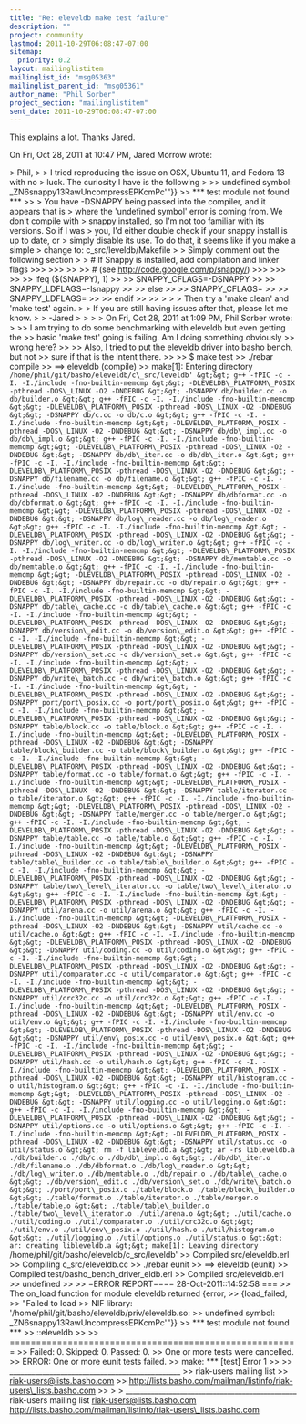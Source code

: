 ```yaml
---
title: "Re: eleveldb make test failure"
description: ""
project: community
lastmod: 2011-10-29T06:08:47-07:00
sitemap:
  priority: 0.2
layout: mailinglistitem
mailinglist_id: "msg05363"
mailinglist_parent_id: "msg05361"
author_name: "Phil Sorber"
project_section: "mailinglistitem"
sent_date: 2011-10-29T06:08:47-07:00
---
```



This explains a lot. Thanks Jared.

On Fri, Oct 28, 2011 at 10:47 PM, Jared Morrow  wrote:

&gt; Phil,
&gt;
&gt; I tried reproducing the issue on OSX, Ubuntu 11, and Fedora 13 with no
&gt; luck. The curiosity I have is the following
&gt;
&gt;&gt; undefined symbol: \_ZN6snappy13RawUncompressEPKcmPc'"}}
&gt;&gt; \*\*\* test module not found \*\*\*
&gt;&gt;
&gt; You have -DSNAPPY being passed into the compiler, and it appears that is
&gt; where the 'undefined symbol' error is coming from. We don't compile with
&gt; snappy installed, so I'm not too familiar with its versions. So if I was
&gt; you, I'd either double check if your snappy install is up to date, or
&gt; simply disable its use. To do that, it seems like if you make a simple
&gt; change to: c\_src/leveldb/Makefile
&gt;
&gt; Simply comment out the following section
&gt;
&gt; # If Snappy is installed, add compilation and linker flags
&gt;&gt;&gt;
&gt;&gt;&gt;
&gt;&gt;
&gt;&gt; # (see http://code.google.com/p/snappy/)
&gt;&gt;&gt;
&gt;&gt;&gt;
&gt;&gt;
&gt;&gt; ifeq ($(SNAPPY), 1)
&gt;&gt;
&gt;&gt; SNAPPY\_CFLAGS=-DSNAPPY
&gt;&gt;
&gt;&gt; SNAPPY\_LDFLAGS=-lsnappy
&gt;&gt;
&gt;&gt; else
&gt;&gt;
&gt;&gt; SNAPPY\_CFLAGS=
&gt;&gt;
&gt;&gt; SNAPPY\_LDFLAGS=
&gt;&gt;
&gt;&gt; endif
&gt;&gt;
&gt;&gt;
&gt;
&gt;
&gt; Then try a 'make clean' and 'make test' again.
&gt;
&gt; If you are still having issues after that, please let me know.
&gt;
&gt; -Jared
&gt;
&gt;
&gt;
&gt; On Fri, Oct 28, 2011 at 1:09 PM, Phil Sorber  wrote:
&gt;
&gt;&gt; I am trying to do some benchmarking with eleveldb but even getting the
&gt;&gt; basic 'make test' going is failing. Am I doing something obviously
&gt;&gt; wrong here?
&gt;&gt;
&gt;&gt; Also, I tried to put the eleveldb driver into basho bench, but not
&gt;&gt; sure if that is the intent there.
&gt;&gt;
&gt;&gt; $ make test
&gt;&gt; ./rebar compile
&gt;&gt; ==&gt; eleveldb (compile)
&gt;&gt; make[1]: Entering directory `/home/phil/git/basho/eleveldb/c\_src/leveldb'
&gt;&gt; g++ -fPIC -c -I. -I./include -fno-builtin-memcmp
&gt;&gt; -DLEVELDB\_PLATFORM\_POSIX -pthread -DOS\_LINUX -O2 -DNDEBUG
&gt;&gt; -DSNAPPY db/builder.cc -o db/builder.o
&gt;&gt; g++ -fPIC -c -I. -I./include -fno-builtin-memcmp
&gt;&gt; -DLEVELDB\_PLATFORM\_POSIX -pthread -DOS\_LINUX -O2 -DNDEBUG
&gt;&gt; -DSNAPPY db/c.cc -o db/c.o
&gt;&gt; g++ -fPIC -c -I. -I./include -fno-builtin-memcmp
&gt;&gt; -DLEVELDB\_PLATFORM\_POSIX -pthread -DOS\_LINUX -O2 -DNDEBUG
&gt;&gt; -DSNAPPY db/db\_impl.cc -o db/db\_impl.o
&gt;&gt; g++ -fPIC -c -I. -I./include -fno-builtin-memcmp
&gt;&gt; -DLEVELDB\_PLATFORM\_POSIX -pthread -DOS\_LINUX -O2 -DNDEBUG
&gt;&gt; -DSNAPPY db/db\_iter.cc -o db/db\_iter.o
&gt;&gt; g++ -fPIC -c -I. -I./include -fno-builtin-memcmp
&gt;&gt; -DLEVELDB\_PLATFORM\_POSIX -pthread -DOS\_LINUX -O2 -DNDEBUG
&gt;&gt; -DSNAPPY db/filename.cc -o db/filename.o
&gt;&gt; g++ -fPIC -c -I. -I./include -fno-builtin-memcmp
&gt;&gt; -DLEVELDB\_PLATFORM\_POSIX -pthread -DOS\_LINUX -O2 -DNDEBUG
&gt;&gt; -DSNAPPY db/dbformat.cc -o db/dbformat.o
&gt;&gt; g++ -fPIC -c -I. -I./include -fno-builtin-memcmp
&gt;&gt; -DLEVELDB\_PLATFORM\_POSIX -pthread -DOS\_LINUX -O2 -DNDEBUG
&gt;&gt; -DSNAPPY db/log\_reader.cc -o db/log\_reader.o
&gt;&gt; g++ -fPIC -c -I. -I./include -fno-builtin-memcmp
&gt;&gt; -DLEVELDB\_PLATFORM\_POSIX -pthread -DOS\_LINUX -O2 -DNDEBUG
&gt;&gt; -DSNAPPY db/log\_writer.cc -o db/log\_writer.o
&gt;&gt; g++ -fPIC -c -I. -I./include -fno-builtin-memcmp
&gt;&gt; -DLEVELDB\_PLATFORM\_POSIX -pthread -DOS\_LINUX -O2 -DNDEBUG
&gt;&gt; -DSNAPPY db/memtable.cc -o db/memtable.o
&gt;&gt; g++ -fPIC -c -I. -I./include -fno-builtin-memcmp
&gt;&gt; -DLEVELDB\_PLATFORM\_POSIX -pthread -DOS\_LINUX -O2 -DNDEBUG
&gt;&gt; -DSNAPPY db/repair.cc -o db/repair.o
&gt;&gt; g++ -fPIC -c -I. -I./include -fno-builtin-memcmp
&gt;&gt; -DLEVELDB\_PLATFORM\_POSIX -pthread -DOS\_LINUX -O2 -DNDEBUG
&gt;&gt; -DSNAPPY db/table\_cache.cc -o db/table\_cache.o
&gt;&gt; g++ -fPIC -c -I. -I./include -fno-builtin-memcmp
&gt;&gt; -DLEVELDB\_PLATFORM\_POSIX -pthread -DOS\_LINUX -O2 -DNDEBUG
&gt;&gt; -DSNAPPY db/version\_edit.cc -o db/version\_edit.o
&gt;&gt; g++ -fPIC -c -I. -I./include -fno-builtin-memcmp
&gt;&gt; -DLEVELDB\_PLATFORM\_POSIX -pthread -DOS\_LINUX -O2 -DNDEBUG
&gt;&gt; -DSNAPPY db/version\_set.cc -o db/version\_set.o
&gt;&gt; g++ -fPIC -c -I. -I./include -fno-builtin-memcmp
&gt;&gt; -DLEVELDB\_PLATFORM\_POSIX -pthread -DOS\_LINUX -O2 -DNDEBUG
&gt;&gt; -DSNAPPY db/write\_batch.cc -o db/write\_batch.o
&gt;&gt; g++ -fPIC -c -I. -I./include -fno-builtin-memcmp
&gt;&gt; -DLEVELDB\_PLATFORM\_POSIX -pthread -DOS\_LINUX -O2 -DNDEBUG
&gt;&gt; -DSNAPPY port/port\_posix.cc -o port/port\_posix.o
&gt;&gt; g++ -fPIC -c -I. -I./include -fno-builtin-memcmp
&gt;&gt; -DLEVELDB\_PLATFORM\_POSIX -pthread -DOS\_LINUX -O2 -DNDEBUG
&gt;&gt; -DSNAPPY table/block.cc -o table/block.o
&gt;&gt; g++ -fPIC -c -I. -I./include -fno-builtin-memcmp
&gt;&gt; -DLEVELDB\_PLATFORM\_POSIX -pthread -DOS\_LINUX -O2 -DNDEBUG
&gt;&gt; -DSNAPPY table/block\_builder.cc -o table/block\_builder.o
&gt;&gt; g++ -fPIC -c -I. -I./include -fno-builtin-memcmp
&gt;&gt; -DLEVELDB\_PLATFORM\_POSIX -pthread -DOS\_LINUX -O2 -DNDEBUG
&gt;&gt; -DSNAPPY table/format.cc -o table/format.o
&gt;&gt; g++ -fPIC -c -I. -I./include -fno-builtin-memcmp
&gt;&gt; -DLEVELDB\_PLATFORM\_POSIX -pthread -DOS\_LINUX -O2 -DNDEBUG
&gt;&gt; -DSNAPPY table/iterator.cc -o table/iterator.o
&gt;&gt; g++ -fPIC -c -I. -I./include -fno-builtin-memcmp
&gt;&gt; -DLEVELDB\_PLATFORM\_POSIX -pthread -DOS\_LINUX -O2 -DNDEBUG
&gt;&gt; -DSNAPPY table/merger.cc -o table/merger.o
&gt;&gt; g++ -fPIC -c -I. -I./include -fno-builtin-memcmp
&gt;&gt; -DLEVELDB\_PLATFORM\_POSIX -pthread -DOS\_LINUX -O2 -DNDEBUG
&gt;&gt; -DSNAPPY table/table.cc -o table/table.o
&gt;&gt; g++ -fPIC -c -I. -I./include -fno-builtin-memcmp
&gt;&gt; -DLEVELDB\_PLATFORM\_POSIX -pthread -DOS\_LINUX -O2 -DNDEBUG
&gt;&gt; -DSNAPPY table/table\_builder.cc -o table/table\_builder.o
&gt;&gt; g++ -fPIC -c -I. -I./include -fno-builtin-memcmp
&gt;&gt; -DLEVELDB\_PLATFORM\_POSIX -pthread -DOS\_LINUX -O2 -DNDEBUG
&gt;&gt; -DSNAPPY table/two\_level\_iterator.cc -o table/two\_level\_iterator.o
&gt;&gt; g++ -fPIC -c -I. -I./include -fno-builtin-memcmp
&gt;&gt; -DLEVELDB\_PLATFORM\_POSIX -pthread -DOS\_LINUX -O2 -DNDEBUG
&gt;&gt; -DSNAPPY util/arena.cc -o util/arena.o
&gt;&gt; g++ -fPIC -c -I. -I./include -fno-builtin-memcmp
&gt;&gt; -DLEVELDB\_PLATFORM\_POSIX -pthread -DOS\_LINUX -O2 -DNDEBUG
&gt;&gt; -DSNAPPY util/cache.cc -o util/cache.o
&gt;&gt; g++ -fPIC -c -I. -I./include -fno-builtin-memcmp
&gt;&gt; -DLEVELDB\_PLATFORM\_POSIX -pthread -DOS\_LINUX -O2 -DNDEBUG
&gt;&gt; -DSNAPPY util/coding.cc -o util/coding.o
&gt;&gt; g++ -fPIC -c -I. -I./include -fno-builtin-memcmp
&gt;&gt; -DLEVELDB\_PLATFORM\_POSIX -pthread -DOS\_LINUX -O2 -DNDEBUG
&gt;&gt; -DSNAPPY util/comparator.cc -o util/comparator.o
&gt;&gt; g++ -fPIC -c -I. -I./include -fno-builtin-memcmp
&gt;&gt; -DLEVELDB\_PLATFORM\_POSIX -pthread -DOS\_LINUX -O2 -DNDEBUG
&gt;&gt; -DSNAPPY util/crc32c.cc -o util/crc32c.o
&gt;&gt; g++ -fPIC -c -I. -I./include -fno-builtin-memcmp
&gt;&gt; -DLEVELDB\_PLATFORM\_POSIX -pthread -DOS\_LINUX -O2 -DNDEBUG
&gt;&gt; -DSNAPPY util/env.cc -o util/env.o
&gt;&gt; g++ -fPIC -c -I. -I./include -fno-builtin-memcmp
&gt;&gt; -DLEVELDB\_PLATFORM\_POSIX -pthread -DOS\_LINUX -O2 -DNDEBUG
&gt;&gt; -DSNAPPY util/env\_posix.cc -o util/env\_posix.o
&gt;&gt; g++ -fPIC -c -I. -I./include -fno-builtin-memcmp
&gt;&gt; -DLEVELDB\_PLATFORM\_POSIX -pthread -DOS\_LINUX -O2 -DNDEBUG
&gt;&gt; -DSNAPPY util/hash.cc -o util/hash.o
&gt;&gt; g++ -fPIC -c -I. -I./include -fno-builtin-memcmp
&gt;&gt; -DLEVELDB\_PLATFORM\_POSIX -pthread -DOS\_LINUX -O2 -DNDEBUG
&gt;&gt; -DSNAPPY util/histogram.cc -o util/histogram.o
&gt;&gt; g++ -fPIC -c -I. -I./include -fno-builtin-memcmp
&gt;&gt; -DLEVELDB\_PLATFORM\_POSIX -pthread -DOS\_LINUX -O2 -DNDEBUG
&gt;&gt; -DSNAPPY util/logging.cc -o util/logging.o
&gt;&gt; g++ -fPIC -c -I. -I./include -fno-builtin-memcmp
&gt;&gt; -DLEVELDB\_PLATFORM\_POSIX -pthread -DOS\_LINUX -O2 -DNDEBUG
&gt;&gt; -DSNAPPY util/options.cc -o util/options.o
&gt;&gt; g++ -fPIC -c -I. -I./include -fno-builtin-memcmp
&gt;&gt; -DLEVELDB\_PLATFORM\_POSIX -pthread -DOS\_LINUX -O2 -DNDEBUG
&gt;&gt; -DSNAPPY util/status.cc -o util/status.o
&gt;&gt; rm -f libleveldb.a
&gt;&gt; ar -rs libleveldb.a ./db/builder.o ./db/c.o ./db/db\_impl.o
&gt;&gt; ./db/db\_iter.o ./db/filename.o ./db/dbformat.o ./db/log\_reader.o
&gt;&gt; ./db/log\_writer.o ./db/memtable.o ./db/repair.o ./db/table\_cache.o
&gt;&gt; ./db/version\_edit.o ./db/version\_set.o ./db/write\_batch.o
&gt;&gt; ./port/port\_posix.o ./table/block.o ./table/block\_builder.o
&gt;&gt; ./table/format.o ./table/iterator.o ./table/merger.o ./table/table.o
&gt;&gt; ./table/table\_builder.o ./table/two\_level\_iterator.o ./util/arena.o
&gt;&gt; ./util/cache.o ./util/coding.o ./util/comparator.o ./util/crc32c.o
&gt;&gt; ./util/env.o ./util/env\_posix.o ./util/hash.o ./util/histogram.o
&gt;&gt; ./util/logging.o ./util/options.o ./util/status.o
&gt;&gt; ar: creating libleveldb.a
&gt;&gt; make[1]: Leaving directory `/home/phil/git/basho/eleveldb/c\_src/leveldb'
&gt;&gt; Compiled src/eleveldb.erl
&gt;&gt; Compiling c\_src/eleveldb.cc
&gt;&gt; ./rebar eunit
&gt;&gt; ==&gt; eleveldb (eunit)
&gt;&gt; Compiled test/basho\_bench\_driver\_eldb.erl
&gt;&gt; Compiled src/eleveldb.erl
&gt;&gt; undefined
&gt;&gt;
&gt;&gt; =ERROR REPORT==== 28-Oct-2011::14:52:58 ===
&gt;&gt; The on\_load function for module eleveldb returned {error,
&gt;&gt; {load\_failed,
&gt;&gt; "Failed to load
&gt;&gt; NIF library: '/home/phil/git/basho/eleveldb/priv/eleveldb.so:
&gt;&gt; undefined symbol: \_ZN6snappy13RawUncompressEPKcmPc'"}}
&gt;&gt; \*\*\* test module not found \*\*\*
&gt;&gt; ::eleveldb
&gt;&gt;
&gt;&gt; =======================================================
&gt;&gt; Failed: 0. Skipped: 0. Passed: 0.
&gt;&gt; One or more tests were cancelled.
&gt;&gt; ERROR: One or more eunit tests failed.
&gt;&gt; make: \*\*\* [test] Error 1
&gt;&gt;
&gt;&gt; \_\_\_\_\_\_\_\_\_\_\_\_\_\_\_\_\_\_\_\_\_\_\_\_\_\_\_\_\_\_\_\_\_\_\_\_\_\_\_\_\_\_\_\_\_\_\_
&gt;&gt; riak-users mailing list
&gt;&gt; riak-users@lists.basho.com
&gt;&gt; http://lists.basho.com/mailman/listinfo/riak-users\_lists.basho.com
&gt;&gt;
&gt;
&gt;
\_\_\_\_\_\_\_\_\_\_\_\_\_\_\_\_\_\_\_\_\_\_\_\_\_\_\_\_\_\_\_\_\_\_\_\_\_\_\_\_\_\_\_\_\_\_\_
riak-users mailing list
riak-users@lists.basho.com
http://lists.basho.com/mailman/listinfo/riak-users\_lists.basho.com


